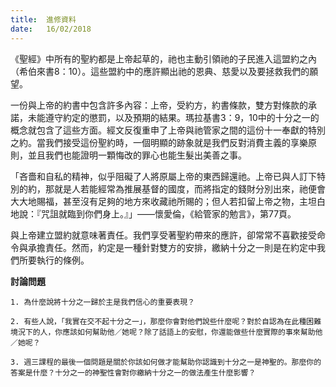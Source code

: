 ```yaml
---
title:  進修資料
date:   16/02/2018
---
```


《聖經》中所有的聖約都是上帝起草的，祂也主動引領祂的子民進入這盟約之內（希伯來書8：10）。這些盟約中的應許顯出祂的恩典、慈愛以及要拯救我們的願望。

一份與上帝的約書中包含許多內容：上帝，受約方，約書條款，雙方對條款的承諾，未能遵守約定的懲罰，以及預期的結果。瑪拉基書3：9，10中的十分之一的概念就包含了這些方面。經文反復重申了上帝與祂管家之間的這份十一奉獻的特別之約。當我們接受這份聖約時，一個明顯的跡象就是我們反對消費主義的享樂原則，並且我們也能證明一顆悔改的罪心也能生髮出美善之事。


「吝嗇和自私的精神，似乎阻礙了人將原屬上帝的東西歸還祂。上帝已與人訂下特別的約，那就是人若能經常為推展基督的國度，而將指定的錢財分別出來，祂便會大大地賜福，甚至沒有足夠的地方來收藏祂所賜的；但人若扣留上帝之物，主坦白地說：『咒詛就臨到你們身上。』」——懷愛倫，《給管家的勉言》，第77頁。

與上帝建立盟約就意味著責任。我們享受著聖約帶來的應許，卻常常不喜歡接受命令與承擔責任。然而，約定是一種針對雙方的安排，繳納十分之一則是在約定中我們所要執行的條例。

**討論問題**

`1.	為什麼說將十分之一歸於主是我們信心的重要表現？`

`2.	有些人說，「我實在交不起十分之一」，那麼你會對他們說些什麼呢？對於自認為在此種困難境況下的人，你應該如何幫助他／她呢？除了話語上的安慰，你還能做些什麼實際的事來幫助他／她呢？`

`3.	週三課程的最後一個問題是關於你該如何做才能幫助你認識到十分之一是神聖的。那麼你的答案是什麼？十分之一的神聖性會對你繳納十分之一的做法產生什麼影響？` 
